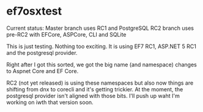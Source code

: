 # ef7osxtest

Current status: Master branch uses RC1 and PostgreSQL 
                RC2 branch uses pre-RC2 with EFCore, ASPCore, CLI and SQLite 
                
This is just testing. Nothing too exciting. It is using EF7 RC1, ASP.NET 5 RC1 and the postgresql provider.

Right after I got this sorted, we got the big name (and namespace) changes to Aspnet Core and EF Core. 

RC2 (not yet released) is using these namespaces but also now things are shifting from dnx to corecli and it's getting trickier. At the moment, the postgresql provider isn't aligned with those bits. I'll push up waht I'm working on iwth that version soon.
